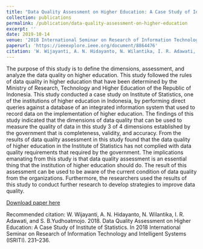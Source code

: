 ```yaml
---
title: "Data Quality Assessment on Higher Education: A Case Study of Institute of Statistics"
collection: publications
permalink: /publication/data-quality-assessment-on-higher-education
excerpt: ''
date: 2019-10-14
venue: '2018 International Seminar on Research of Information Technology and Intelligent Systems (ISRITI)'
paperurl: 'https://ieeexplore.ieee.org/document/8864476'
citation: 'W. Wijayanti, A. N. Hidayanto, N. Wilantika, I. R. Adawati, and S. B.Yudhoatmojo. 2018.  Data Quality Assessment on Higher Education: A Case Study of Institute of Statistics. In 2018 International Seminar on Research of Information Technology and Intelligent Systems (ISRITI). 231–236'
---
```

The purpose of this study is to define the dimensions, assessment, and analyze the data quality on higher education. This study followed the rules of data quality in higher education that have been determined by the Ministry of Research, Technology and Higher Education of the Republic of Indonesia. This study conducted a case study on Institute of Statistics, one of the institutions of higher education in Indonesia, by performing direct queries against a database of an integrated information system that used to record data on the implementation of higher education. The findings of this study indicated that the dimensions of data quality that can be used to measure the quality of data in this study 3 of 4 dimensions established by the government that is completeness, validity, and accuracy. From the results of data quality assessment in this study found that the data quality of higher education in the Institute of Statistics has not complied with data quality requirements that required by the government. The implications emanating from this study is that data quality assessment is an essential thing that the institution of higher education should do. The result of this assessment can be used to be aware of the current condition of data quality from the organizations. Furthermore, the researchers used the results of this study to conduct further research to develop strategies to improve data quality.

[Download paper here](https://ieeexplore.ieee.org/document/8864476)

Recommended citation: W. Wijayanti, A. N. Hidayanto, N. Wilantika, I. R. Adawati, and S. B.Yudhoatmojo. 2018.  Data Quality Assessment on Higher Education: A Case Study of Institute of Statistics. In 2018 International Seminar on Research of Information Technology and Intelligent Systems (ISRITI). 231–236.